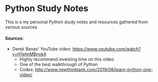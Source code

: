 # Python Study Notes

This is a my personal Python study notes and resources gathered from various sources


#### Sources:

* Derek Banas' YouTube video: https://www.youtube.com/watch?v=H1elmMBnykA
    * Highly recommend investing time on this video
    * One of the best walkthrough of Python
    * Codes: http://www.newthinktank.com/2019/08/learn-python-one-video/